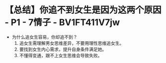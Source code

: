 # 【总结】你追不到女生是因为这两个原因 - P1 - 7情子 - BV1FT411V7jw

-   为什么追女生容易，你却追不到？
    1.  追女生需理解男女思维差异，不要用理性思维追女生。
    2.  要找到女生内心需求，提升自身条件满足她。
    3.  不懂得变通，跟不上女生思维会导致失败。